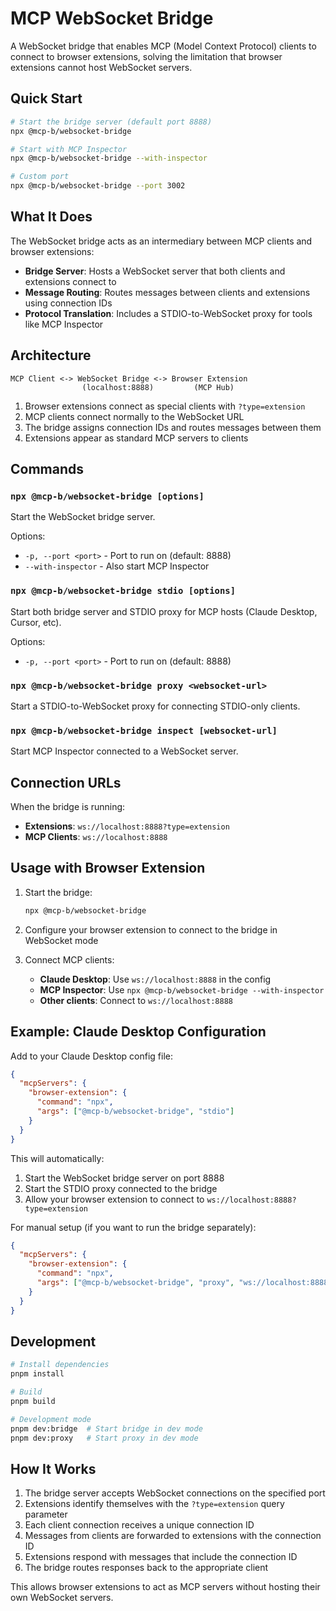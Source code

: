 # MCP WebSocket Bridge

A WebSocket bridge that enables MCP (Model Context Protocol) clients to connect to browser extensions, solving the limitation that browser extensions cannot host WebSocket servers.

## Quick Start

```bash
# Start the bridge server (default port 8888)
npx @mcp-b/websocket-bridge

# Start with MCP Inspector
npx @mcp-b/websocket-bridge --with-inspector

# Custom port
npx @mcp-b/websocket-bridge --port 3002
```

## What It Does

The WebSocket bridge acts as an intermediary between MCP clients and browser extensions:

- **Bridge Server**: Hosts a WebSocket server that both clients and extensions connect to
- **Message Routing**: Routes messages between clients and extensions using connection IDs
- **Protocol Translation**: Includes a STDIO-to-WebSocket proxy for tools like MCP Inspector

## Architecture

```
MCP Client <-> WebSocket Bridge <-> Browser Extension
                (localhost:8888)         (MCP Hub)
```

1. Browser extensions connect as special clients with `?type=extension`
2. MCP clients connect normally to the WebSocket URL
3. The bridge assigns connection IDs and routes messages between them
4. Extensions appear as standard MCP servers to clients

## Commands

### `npx @mcp-b/websocket-bridge [options]`

Start the WebSocket bridge server.

Options:
- `-p, --port <port>` - Port to run on (default: 8888)
- `--with-inspector` - Also start MCP Inspector

### `npx @mcp-b/websocket-bridge stdio [options]`

Start both bridge server and STDIO proxy for MCP hosts (Claude Desktop, Cursor, etc).

Options:
- `-p, --port <port>` - Port to run on (default: 8888)

### `npx @mcp-b/websocket-bridge proxy <websocket-url>`

Start a STDIO-to-WebSocket proxy for connecting STDIO-only clients.

### `npx @mcp-b/websocket-bridge inspect [websocket-url]`

Start MCP Inspector connected to a WebSocket server.

## Connection URLs

When the bridge is running:
- **Extensions**: `ws://localhost:8888?type=extension`
- **MCP Clients**: `ws://localhost:8888`

## Usage with Browser Extension

1. Start the bridge:
   ```bash
   npx @mcp-b/websocket-bridge
   ```

2. Configure your browser extension to connect to the bridge in WebSocket mode

3. Connect MCP clients:
   - **Claude Desktop**: Use `ws://localhost:8888` in the config
   - **MCP Inspector**: Use `npx @mcp-b/websocket-bridge --with-inspector`
   - **Other clients**: Connect to `ws://localhost:8888`

## Example: Claude Desktop Configuration

Add to your Claude Desktop config file:

```json
{
  "mcpServers": {
    "browser-extension": {
      "command": "npx",
      "args": ["@mcp-b/websocket-bridge", "stdio"]
    }
  }
}
```

This will automatically:
1. Start the WebSocket bridge server on port 8888
2. Start the STDIO proxy connected to the bridge
3. Allow your browser extension to connect to `ws://localhost:8888?type=extension`

For manual setup (if you want to run the bridge separately):

```json
{
  "mcpServers": {
    "browser-extension": {
      "command": "npx",
      "args": ["@mcp-b/websocket-bridge", "proxy", "ws://localhost:8888"]
    }
  }
}
```

## Development

```bash
# Install dependencies
pnpm install

# Build
pnpm build

# Development mode
pnpm dev:bridge  # Start bridge in dev mode
pnpm dev:proxy   # Start proxy in dev mode
```

## How It Works

1. The bridge server accepts WebSocket connections on the specified port
2. Extensions identify themselves with the `?type=extension` query parameter
3. Each client connection receives a unique connection ID
4. Messages from clients are forwarded to extensions with the connection ID
5. Extensions respond with messages that include the connection ID
6. The bridge routes responses back to the appropriate client

This allows browser extensions to act as MCP servers without hosting their own WebSocket servers.